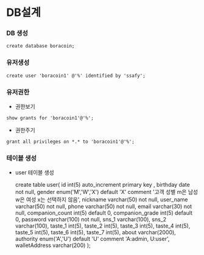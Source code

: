 # DB설계

### DB 생성

~~~ 
create database boracoin;	
~~~



### 유저생성

~~~ 
create user 'boracoin1' @'%' identified by 'ssafy';
~~~



### 유저권한

- 권한보기

~~~ 
show grants for 'boracoin1'@'%';
~~~



- 권한주기

~~~ 
grant all privileges on *.* to 'boracoin1'@'%';
~~~



### 테이블 생성

- user 테이블 생성

    create table user(
      id int(5) auto_increment primary key ,
      birthday date not null,
      gender enum('M','W','X') default 'X' comment '고객 성별 m은 남성 w은 여성 x는 선택하지 않음',
      nickname varchar(50) not null,
      user_name  varchar(50) not null,
      phone varchar(50) not null,
      email varchar(30) not null,
      companion_count int(5) default 0,
      companion_grade int(5) default 0,
      password varchar(100) not null,
      sns_1 varchar(100),
  	sns_2 varchar(100),
  	taste_1 int(5),
      taste_2 int(5),
  	taste_3 int(5),
      taste_4 int(5),
   	taste_5 int(5),
      taste_6 int(5),
  	taste_7 int(5),
      about varchar(2000),
      authority enum('A','U') default 'U' comment 'A:admin, U:user',
  	walletAddress varchar(200)
      );